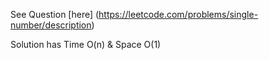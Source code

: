 See Question [here] (https://leetcode.com/problems/single-number/description)

Solution has Time O(n) & Space O(1)
